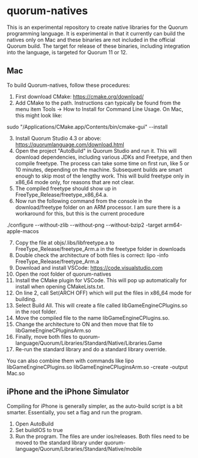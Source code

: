 # quorum-natives

This is an experimental repository to create native libraries for the Quorum programming language. It is experimental in that it currently can build the natives only on Mac and these binaries are not included in the official Quorum build. The target for release of these binaries, including integration into the language, is targeted for Quorum 11 or 12.

## Mac
To build Quorum-natives, follow these procedures:

1. First download CMake: https://cmake.org/download/
2. Add CMake to the path. Instructions can typically be found from the menu item Tools -> How to Install for Command Line Usage. On Mac, this might look like:

sudo "/Applications/CMake.app/Contents/bin/cmake-gui" --install

3.	Install Quorum Studio 4.3 or above: https://quorumlanguage.com/download.html
4.	Open the project "AutoBuild" in Quorum Studio and run it. This will download dependencies, including various JDKs and Freetype, and then compile freetype. The process can take some time on first run, like 5 or 10 minutes, depending on the machine. Subsequent builds are smart enough to skip most of the lengthy work. This will build freetype only in x86_64 mode only, for reasons that are not clear. 
5.	The compiled freetype should show up in FreeType_Release/freetype_x86_64.a. 
6.	Now run the following command from the console in the download/freetype folder on an ARM processor. I am sure there is a workaround for this, but this is the current procedure

./configure --without-zlib --without-png --without-bzip2 -target arm64-apple-macos

7.	Copy the file at objs/.libs/libfreetype.a to FreeType_Release/freetype_Arm.a in the freetype folder in downloads
8.	Double check the architecture of both files is correct:
lipo -info FreeType_Release/freetype_Arm.a
9.	Download and install VSCode: https://code.visualstudio.com
10.	Open the root folder of quorum-natives
11.	Install the CMake plugin for VSCode. This will pop up automatically for install when opening CMakeLists.txt.
12.	On line 2, call Set(ARCH OFF) which will put the files in x86_64 mode for building.
13.	Select Build All. This will create a file called libGameEngineCPlugins.so in the root folder.
14.	Move the compiled file to the name libGameEngineCPlugins.so.
15.	Change the architecture to ON and then move that file to libGameEngineCPluginsArm.so
16.	Finally, move both files to quorum-language/Quorum/Libraries/Standard/Native/Libraries.Game
17.	Re-run the standard library and do a standard library override.

You can also combine them with commands like lipo libGameEngineCPlugins.so libGameEngineCPluginsArm.so -create -output Mac.so

## iPhone and the iPhone Simulator
Compiling for iPhone is generally simpler, as the auto-build script is a bit smarter. Essentially, you set a flag and run the program. 

1.	Open AutoBuild
2.	Set buildIOS to true
3.	Run the program. The files are under ios/releases. Both files need to be moved to the standard library under quorum-language/Quorum/Libraries/Standard/Native/mobile
